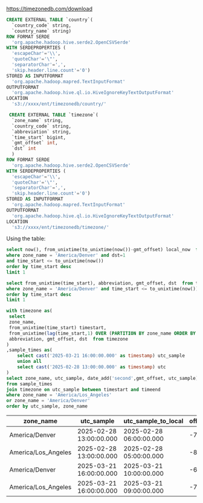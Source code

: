 
https://timezonedb.com/download

```sql
CREATE EXTERNAL TABLE `country`(
  `country_code` string,
  `country_name` string)
ROW FORMAT SERDE 
  'org.apache.hadoop.hive.serde2.OpenCSVSerde' 
WITH SERDEPROPERTIES ( 
  'escapeChar'='\\', 
  'quoteChar'='\"', 
  'separatorChar'=',', 
  'skip.header.line.count'='0') 
STORED AS INPUTFORMAT 
  'org.apache.hadoop.mapred.TextInputFormat' 
OUTPUTFORMAT 
  'org.apache.hadoop.hive.ql.io.HiveIgnoreKeyTextOutputFormat'
LOCATION
  's3://xxxx/ent/timezonedb/country/'
```

```sql  
 CREATE EXTERNAL TABLE `timezone`(
  `zone_name` string,
  `country_code` string,
  `abbreviation` string,
  `time_start` bigint,
  `gmt_offset` int,
  `dst` int
  )
ROW FORMAT SERDE 
  'org.apache.hadoop.hive.serde2.OpenCSVSerde' 
WITH SERDEPROPERTIES ( 
  'escapeChar'='\\', 
  'quoteChar'='\"', 
  'separatorChar'=',', 
  'skip.header.line.count'='0') 
STORED AS INPUTFORMAT 
  'org.apache.hadoop.mapred.TextInputFormat' 
OUTPUTFORMAT 
  'org.apache.hadoop.hive.ql.io.HiveIgnoreKeyTextOutputFormat'
LOCATION
  's3://xxxx/ent/timezonedb/timezone/'
```
Using the table:

```sql
select now(), from_unixtime(to_unixtime(now())-gmt_offset) local_now  from timezone
where zone_name = 'America/Denver' and dst=1
and time_start <= to_unixtime(now())
order by time_start desc
limit 1
```  
```sql
select from_unixtime(time_start), abbreviation, gmt_offset, dst  from timezone
where zone_name = 'America/Denver' and time_start <= to_unixtime(now())
order by time_start desc
limit 1
```

```sql
with timezone as(
 select 
 zone_name,
 from_unixtime(time_start) timestart, 
 from_unixtime(lag(time_start,1) OVER (PARTITION BY zone_name ORDER BY time_start desc)) timeend, 
 abbreviation, gmt_offset, dst  from timezone
)
,sample_times as(
    select cast('2025-03-21 16:00:00.000' as timestamp) utc_sample
    union all
    select cast('2025-02-28 13:00:00.000' as timestamp) utc
)
select zone_name, utc_sample, date_add('second',gmt_offset, utc_sample) utc_sample_to_local, gmt_offset/3600.0 offset_hours, abbreviation, dst 
from sample_times
join timezone on utc_sample between timestart and timeend
where zone_name = 'America/Los_Angeles'
or zone_name = 'America/Denver'
order by utc_sample, zone_name
```

|zone_name|utc_sample|utc_sample_to_local|offset_hours|abbreviation|dst|
|--|--|--|--|--|--|
|America/Denver|2025-02-28 13:00:00.000|2025-02-28 06:00:00.000|-7.0|MST|0
|America/Los_Angeles|2025-02-28 13:00:00.000|2025-02-28 05:00:00.000|-8.0|PST|0
|America/Denver|2025-03-21 16:00:00.000|2025-03-21 10:00:00.000|-6.0|MDT|1
|America/Los_Angeles|2025-03-21 16:00:00.000|2025-03-21 09:00:00.000|-7.0|PDT|1

